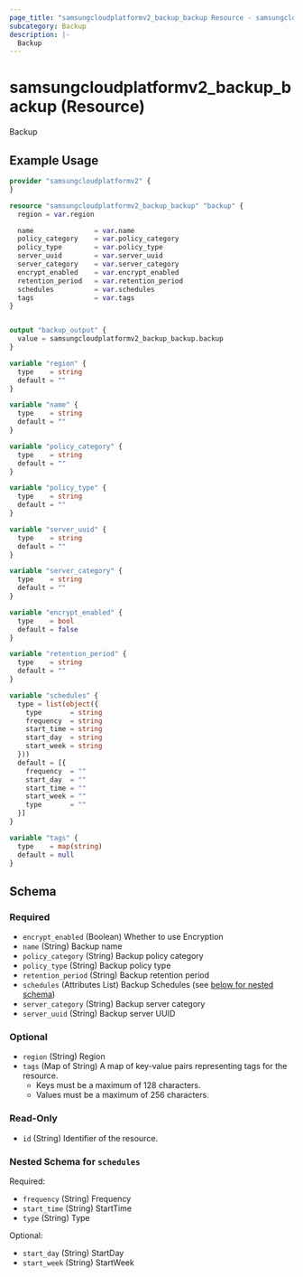 ```yaml
---
page_title: "samsungcloudplatformv2_backup_backup Resource - samsungcloudplatformv2"
subcategory: Backup
description: |-
  Backup
---
```


# samsungcloudplatformv2_backup_backup (Resource)

Backup

## Example Usage

```terraform
provider "samsungcloudplatformv2" {
}

resource "samsungcloudplatformv2_backup_backup" "backup" {
  region = var.region

  name               = var.name
  policy_category    = var.policy_category
  policy_type        = var.policy_type
  server_uuid        = var.server_uuid
  server_category    = var.server_category
  encrypt_enabled    = var.encrypt_enabled
  retention_period   = var.retention_period
  schedules          = var.schedules
  tags               = var.tags
}


output "backup_output" {
  value = samsungcloudplatformv2_backup_backup.backup
}

variable "region" {
  type    = string
  default = ""
}

variable "name" {
  type    = string
  default = ""
}

variable "policy_category" {
  type    = string
  default = ""
}

variable "policy_type" {
  type    = string
  default = ""
}

variable "server_uuid" {
  type    = string
  default = ""
}

variable "server_category" {
  type    = string
  default = ""
}

variable "encrypt_enabled" {
  type    = bool
  default = false
}

variable "retention_period" {
  type    = string
  default = ""
}

variable "schedules" {
  type = list(object({
    type       = string
    frequency  = string
    start_time = string
    start_day  = string
    start_week = string
  }))
  default = [{
    frequency  = ""
    start_day  = ""
    start_time = ""
    start_week = ""
    type       = ""
  }]
}

variable "tags" {
  type    = map(string)
  default = null
}
```

<!-- schema generated by tfplugindocs -->
## Schema

### Required

- `encrypt_enabled` (Boolean) Whether to use Encryption
- `name` (String) Backup name
- `policy_category` (String) Backup policy category
- `policy_type` (String) Backup policy type
- `retention_period` (String) Backup retention period
- `schedules` (Attributes List) Backup Schedules (see [below for nested schema](#nestedatt--schedules))
- `server_category` (String) Backup server category
- `server_uuid` (String) Backup server UUID

### Optional

- `region` (String) Region
- `tags` (Map of String) A map of key-value pairs representing tags for the resource.
  - Keys must be a maximum of 128 characters.
  - Values must be a maximum of 256 characters.

### Read-Only

- `id` (String) Identifier of the resource.

<a id="nestedatt--schedules"></a>
### Nested Schema for `schedules`

Required:

- `frequency` (String) Frequency
- `start_time` (String) StartTime
- `type` (String) Type

Optional:

- `start_day` (String) StartDay
- `start_week` (String) StartWeek